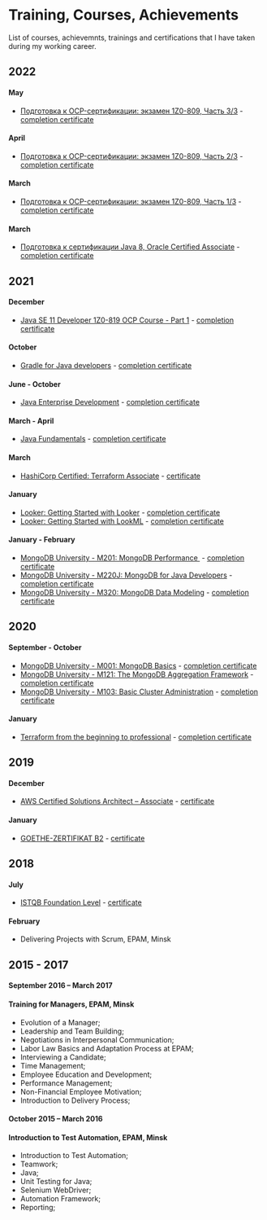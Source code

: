 # Training, Courses, Achievements
List of courses, achievemnts, trainings and certifications that I have taken during my working career.

## 2022

#### May
* [Подготовка к OCP-сертификации: экзамен 1Z0-809, Часть 3/3](https://www.udemy.com/course/ocp-1z0-809-33/) - [completion certificate](https://www.udemy.com/certificate/UC-5e1727c8-0790-4c15-bb4b-230bfc682398/)

#### April
* [Подготовка к OCP-сертификации: экзамен 1Z0-809, Часть 2/3](https://www.udemy.com/course/ocp-1z0-809-23/) - [completion certificate](https://www.udemy.com/certificate/UC-b6af4389-6207-492d-85f6-accaa665f214/)

#### March
* [Подготовка к OCP-сертификации: экзамен 1Z0-809, Часть 1/3](https://www.udemy.com/course/ocp-1z0-809-13/) - [completion certificate](https://www.udemy.com/certificate/UC-598ab187-0f87-4472-9c33-3b9eff063fc1/)

#### March
* [Подготовка к сертификации Java 8, Oracle Certified Associate](https://www.udemy.com/course/java-8-oracle-certified-associate/) - [completion certificate](https://www.udemy.com/certificate/UC-b6b92c8f-b044-41ee-9364-08858586a8aa/)

## 2021
#### December
* [Java SE 11 Developer 1Z0-819 OCP Course - Part 1](https://www.udemy.com/course/java-se-11-developer-1z0-819-ocp-course-part-1/) - [completion certificate](https://www.udemy.com/certificate/UC-1a87fc59-702e-4111-b0ce-881b6c688764/)

#### October
* [Gradle for Java developers](https://www.udemy.com/course/gradle-for-java-developers/) - [completion certificate](https://www.udemy.com/certificate/UC-262a44b6-a0ca-48ec-bdbf-2c434ac2b315/)

#### June - October
* [Java Enterprise Development](https://www.it-academy.by/) - [completion certificate](certs/Java_enterprise_development_it_academy.pdf)

#### March - April
* [Java Fundamentals](https://www.it-academy.by/) - [completion certificate](certs/Java_fundamentals_it_academy.pdf)

#### March
* [HashiCorp Certified: Terraform Associate](https://www.hashicorp.com/certification/terraform-associate) - [certificate](https://www.credly.com/badges/cb2ec80b-ff5a-4a39-a69f-4658ccd7e754)

#### January
* [Looker: Getting Started with Looker](https://training.looker.com/) - [completion certificate](https://verify.skilljar.com/c/j59xj9q2fwsz)
* [Looker: Getting Started with LookML](https://training.looker.com/) - [completion certificate](https://verify.skilljar.com/c/kk9es63moqf7)

#### January - February
* [MongoDB University - M201: MongoDB Performance ](https://university.mongodb.com/courses/M201/about) - [completion certificate](certs/M201_proof_of_completion.jpeg)
* [MongoDB University - M220J: MongoDB for Java Developers](https://university.mongodb.com/courses/M220J/about) - [completion certificate](certs/M220J_proof_of_completion.jpeg)
* [MongoDB University - M320: MongoDB Data Modeling](https://university.mongodb.com/courses/M320/about) - [completion certificate](certs/M320_proof_of_completion.jpeg)


## 2020
#### September - October
* [MongoDB University - M001: MongoDB Basics](https://university.mongodb.com/courses/M001/about) - [completion certificate](certs/M001_proof_of_completion.jpeg)
* [MongoDB University - M121: The MongoDB Aggregation Framework](https://university.mongodb.com/courses/M121/about) - [completion certificate](certs/M121_proof_of_completion.jpeg)
* [MongoDB University - M103: Basic Cluster Administration](https://university.mongodb.com/courses/M103/about) - [completion certificate](certs/M103_proof_of_completion.jpeg)

#### January
* [Terraform from the beginning to professional](https://www.udemy.com/course/rus-terraform/) - [completion certificate](https://udemy-certificate.s3.amazonaws.com/image/UC-11F0ROJU.jpg)

## 2019
#### December
* [AWS Certified Solutions Architect – Associate](https://aws.amazon.com/training/) - [certificate](certs/AWS%20Certified%20Solutions%20Architect%20-%20Associate%20certificate.pdf)

#### January
* [GOETHE-ZERTIFIKAT B2](https://www.goethe.de/ins/by/de/spr/prf/gzb2.html) - [certificate](certs/GoetheZertificatB2.pdf)

## 2018
#### July
* [ISTQB Foundation Level](https://www.istqb.org/certification-path-root/foundation-level-2018.html) - [certificate](certs/Certificate_57730_CTFL-BY_Salauyou_07_07_2018_Minsk.pdf)

#### February	
* Delivering Projects with Scrum, EPAM, Minsk

## 2015 - 2017
#### September 2016 – March 2017
#### Training for Managers, EPAM, Minsk
* Evolution of a Manager;
* Leadership and Team Building;
* Negotiations in Interpersonal Communication; 
* Labor Law Basics and Adaptation Process at EPAM;
* Interviewing a Candidate;
* Time Management;
* Employee Education and Development;
* Performance Management;
* Non-Financial Employee Motivation;
* Introduction to Delivery Process;

#### October 2015 – March 2016
#### Introduction to Test Automation, EPAM, Minsk
* Introduction to Test Automation;
* Teamwork;  
* Java;
* Unit Testing for Java; 
* Selenium WebDriver;
* Automation Framework;
* Reporting;
